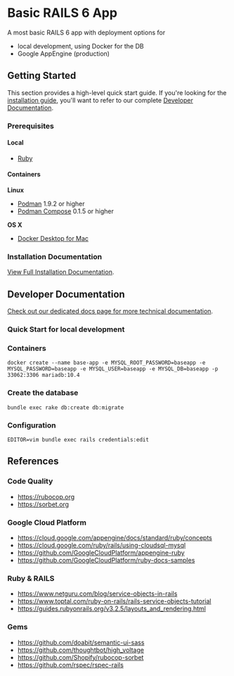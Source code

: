 # Basic RAILS 6 App

A most basic RAILS 6 app with deployment options for

* local development, using Docker for the DB
* Google AppEngine (production)


## Getting Started

This section provides a high-level quick start guide. If you're looking for the
[installation guide](/), you'll want to refer
to our complete [Developer Documentation](/).

### Prerequisites

#### Local

- [Ruby](https://www.ruby-lang.org/en/)


#### Containers

**Linux**

- [Podman](https://github.com/containers/libpod) 1.9.2 or higher
- [Podman Compose](https://github.com/containers/podman-compose) 0.1.5 or higher

**OS X**

- [Docker Desktop for Mac](https://docs.docker.com/docker-for-mac/install/)

### Installation Documentation

[View Full Installation Documentation](/).

## Developer Documentation

[Check out our dedicated docs page for more technical documentation](/).

### Quick Start for local development

### Containers

```shell
docker create --name base-app -e MYSQL_ROOT_PASSWORD=baseapp -e MYSQL_PASSWORD=baseapp -e MYSQL_USER=baseapp -e MYSQL_DB=baseapp -p 33062:3306 mariadb:10.4
```

### Create the database

```shell
bundle exec rake db:create db:migrate
```

### Configuration

```shell
EDITOR=vim bundle exec rails credentials:edit
```

## References

### Code Quality

* https://rubocop.org
* https://sorbet.org

### Google Cloud Platform

* https://cloud.google.com/appengine/docs/standard/ruby/concepts
* https://cloud.google.com/ruby/rails/using-cloudsql-mysql
* https://github.com/GoogleCloudPlatform/appengine-ruby
* https://github.com/GoogleCloudPlatform/ruby-docs-samples

### Ruby & RAILS

* https://www.netguru.com/blog/service-objects-in-rails
* https://www.toptal.com/ruby-on-rails/rails-service-objects-tutorial
* https://guides.rubyonrails.org/v3.2.5/layouts_and_rendering.html

### Gems

* https://github.com/doabit/semantic-ui-sass
* https://github.com/thoughtbot/high_voltage
* https://github.com/Shopify/rubocop-sorbet
* https://github.com/rspec/rspec-rails